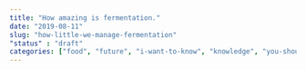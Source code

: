 ```yaml
---
title: "How amazing is fermentation."
date: "2019-08-11"
slug: "how-little-we-manage-fermentation"
"status" : "draft"
categories: ["food", "future", "i-want-to-know", "knowledge", "you-should-know", "evolution"]
---
```



